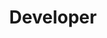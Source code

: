 ---
firstname: "Trevor"
lastname: "Ong"
title: "Developer"
group: "member"
graduating_year: 2024
pronouns: "he/him"

github: tr89on
---